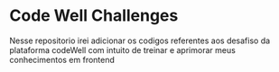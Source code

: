 # Code Well Challenges

Nesse repositorio irei adicionar os codigos referentes aos desafiso da plataforma codeWell com intuito de treinar e aprimorar meus conhecimentos em frontend
